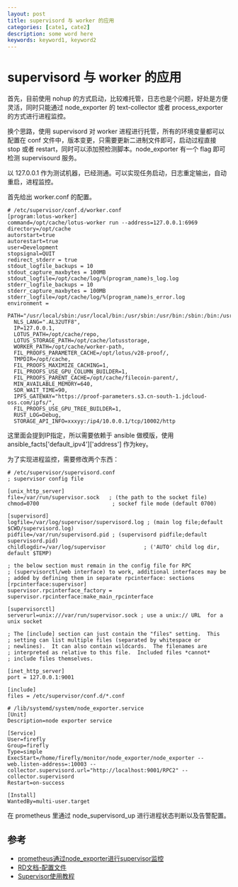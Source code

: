 ```yaml
---
layout: post
title: supervisord 与 worker 的应用
categories: [cate1, cate2]
description: some word here
keywords: keyword1, keyword2
---
```


# supervisord 与 worker 的应用

首先，目前使用 nohup 的方式启动，比较难托管，日志也是个问题，好处是方便灵活，同时只能通过 node_exporter 的 text-collector 或者 process_exporter 的方式进行进程监控。

换个思路，使用 supervisord 对 worker 进程进行托管，所有的环境变量都可以配置在 conf 文件中，版本变更，只需要更新二进制文件即可，启动过程直接 stop 或者 restart，同时可以添加预检测脚本。node_exporter 有一个 flag 即可检测 supervisourd 服务。

以 127.0.0.1 作为测试机器，已经测通。可以实现任务启动，日志重定输出，自动重启，进程监控。

首先给出 worker.conf 的配置。

```
# /etc/supervisor/conf.d/worker.conf
[program:lotus-worker]
command=/opt/cache/lotus-worker run --address=127.0.0.1:6969
directory=/opt/cache
autorstart=true
autorestart=true
user=Development
stopsignal=QUIT
redirect_stderr = true
stdout_logfile_backups = 10
stdout_capture_maxbytes = 100MB
stdout_logfile=/opt/cache/log/%(program_name)s_log.log
stderr_logfile_backups = 10
stderr_capture_maxbytes = 100MB
stderr_logfile=/opt/cache/log/%(program_name)s_error.log
environment =
  PATH="/usr/local/sbin:/usr/local/bin:/usr/sbin:/usr/bin:/sbin:/bin:/usr/games:/usr/local/games",
  NLS_LANG=".AL32UTF8",
  IP=127.0.0.1,
  LOTUS_PATH=/opt/cache/repo,
  LOTUS_STORAGE_PATH=/opt/cache/lotusstorage,
  WORKER_PATH=/opt/cache/worker-path,
  FIL_PROOFS_PARAMETER_CACHE=/opt/lotus/v28-proof/,
  TMPDIR=/opt/cache,
  FIL_PROOFS_MAXIMIZE_CACHING=1,
  FIL_PROOFS_USE_GPU_COLUMN_BUILDER=1,
  FIL_PROOFS_PARENT_CACHE=/opt/cache/filecoin-parent/,
  MIN_AVAILABLE_MEMORY=640,
  SDR_WAIT_TIME=90,
  IPFS_GATEWAY="https://proof-parameters.s3.cn-south-1.jdcloud-oss.com/ipfs/",
  FIL_PROOFS_USE_GPU_TREE_BUILDER=1,
  RUST_LOG=Debug,
  STORAGE_API_INFO=xxxyy:/ip4/10.0.0.1/tcp/10002/http
```

这里面会提到IP指定，所以需要依赖于 ansible 做模版，使用 ansible_facts['default_ipv4']['address']  作为key。

为了实现进程监控，需要修改两个东西：

```
# /etc/supervisor/supervisord.conf
; supervisor config file

[unix_http_server]
file=/var/run/supervisor.sock   ; (the path to the socket file)
chmod=0700                       ; sockef file mode (default 0700)

[supervisord]
logfile=/var/log/supervisor/supervisord.log ; (main log file;default $CWD/supervisord.log)
pidfile=/var/run/supervisord.pid ; (supervisord pidfile;default supervisord.pid)
childlogdir=/var/log/supervisor            ; ('AUTO' child log dir, default $TEMP)

; the below section must remain in the config file for RPC
; (supervisorctl/web interface) to work, additional interfaces may be
; added by defining them in separate rpcinterface: sections
[rpcinterface:supervisor]
supervisor.rpcinterface_factory = supervisor.rpcinterface:make_main_rpcinterface

[supervisorctl]
serverurl=unix:///var/run/supervisor.sock ; use a unix:// URL  for a unix socket

; The [include] section can just contain the "files" setting.  This
; setting can list multiple files (separated by whitespace or
; newlines).  It can also contain wildcards.  The filenames are
; interpreted as relative to this file.  Included files *cannot*
; include files themselves.

[inet_http_server]
port = 127.0.0.1:9001

[include]
files = /etc/supervisor/conf.d/*.conf
```

```
# /lib/systemd/system/node_exporter.service
[Unit]
Description=node exporter service

[Service]
User=firefly
Group=firefly
Type=simple
ExecStart=/home/firefly/monitor/node_exporter/node_exporter --web.listen-address=:10003 --collector.supervisord.url="http://localhost:9001/RPC2" --collector.supervisord
Restart=on-success

[Install]
WantedBy=multi-user.target
```

在 prometheus 里通过 node_supervisord_up 进行进程状态判断以及告警配置。

## 参考

- [prometheus通过node_exporter进行supervisor监控](https://www.jianshu.com/p/7137cec03214)
- [RD文档-配置文件](https://www.rddoc.com/doc/Supervisor/3.3.1/zh/configuration/#unix-http-server-section-values)
- [Supervisor使用教程](https://juejin.im/entry/6844903745587773448)
